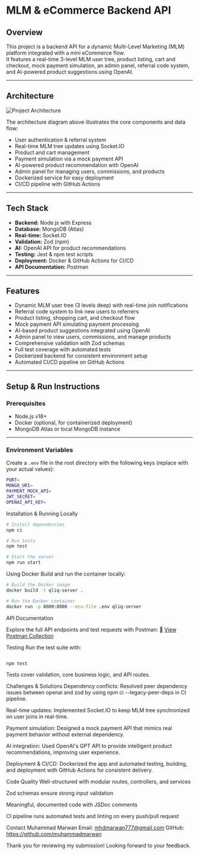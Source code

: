 # MLM & eCommerce Backend API

## Overview

This project is a backend API for a dynamic Multi-Level Marketing (MLM) platform integrated with a mini eCommerce flow.  
It features a real-time 3-level MLM user tree, product listing, cart and checkout, mock payment simulation, an admin panel, referral code system, and AI-powered product suggestions using OpenAI.

---

## Architecture

![Project Architecture](https://drive.google.com/uc?export=view&id=1JcLqSo1Fuh-zwoHb3z65iWGG3puCKjZk)

The architecture diagram above illustrates the core components and data flow:

- User authentication & referral system  
- Real-time MLM tree updates using Socket.IO  
- Product and cart management  
- Payment simulation via a mock payment API  
- AI-powered product recommendation with OpenAI  
- Admin panel for managing users, commissions, and products  
- Dockerized service for easy deployment  
- CI/CD pipeline with GitHub Actions  

---

## Tech Stack

- **Backend:** Node.js with Express  
- **Database:** MongoDB (Atlas)  
- **Real-time:** Socket.IO  
- **Validation:** Zod (npm)  
- **AI:** OpenAI API for product recommendations  
- **Testing:** Jest & npm test scripts  
- **Deployment:** Docker & GitHub Actions for CI/CD  
- **API Documentation:** Postman  

---

## Features

- Dynamic MLM user tree (3 levels deep) with real-time join notifications  
- Referral code system to link new users to referrers  
- Product listing, shopping cart, and checkout flow  
- Mock payment API simulating payment processing  
- AI-based product suggestions integrated using OpenAI  
- Admin panel to view users, commissions, and manage products  
- Comprehensive validation with Zod schemas  
- Full test coverage with automated tests  
- Dockerized backend for consistent environment setup  
- Automated CI/CD pipeline on GitHub Actions  

---

## Setup & Run Instructions

### Prerequisites

- Node.js v18+  
- Docker (optional, for containerized deployment)  
- MongoDB Atlas or local MongoDB instance  

---

### Environment Variables

Create a `.env` file in the root directory with the following keys (replace with your actual values):

```bash
PORT=
MONGO_URI=
PAYMENT_MOCK_API=
JWT_SECRET=
OPENAI_API_KEY=
```

Installation & Running Locally

```bash
# Install dependencies
npm ci

# Run tests
npm test

# Start the server
npm run start
```

Using Docker
Build and run the container locally:

```bash
# Build the Docker image
docker build -t qliq-server .

# Run the Docker container
docker run -p 8000:8000 --env-file .env qliq-server
```
API Documentation

Explore the full API endpoints and test requests with Postman:
📎 [View Postman Collection](https://dark-comet-408041-1.postman.co/workspace/My-Workspace~df63faf1-996b-4b83-8948-ca023d8af90b/collection/39643023-d6ef45ad-4ca1-4117-9ef4-9f47b45660bf?action=share&source=copy-link&creator=39643023)

Testing
Run the test suite with:

```bash

npm test
```
Tests cover validation, core business logic, and API routes.

Challenges & Solutions
Dependency conflicts: Resolved peer dependency issues between openai and zod by using npm ci --legacy-peer-deps in CI pipeline.

Real-time updates: Implemented Socket.IO to keep MLM tree synchronized on user joins in real-time.

Payment simulation: Designed a mock payment API that mimics real payment behavior without external dependency.

AI integration: Used OpenAI's GPT API to provide intelligent product recommendations, improving user experience.

Deployment & CI/CD: Dockerized the app and automated testing, building, and deployment with GitHub Actions for consistent delivery.

Code Quality
Well-structured with modular routes, controllers, and services

Zod schemas ensure strong input validation

Meaningful, documented code with JSDoc comments

CI pipeline runs automated tests and linting on every push/pull request

Contact
Muhammad Marwan
Email: mhdmarwan777@gmail.com
GitHub: https://github.com/muhammadmarwan

Thank you for reviewing my submission! Looking forward to your feedback.